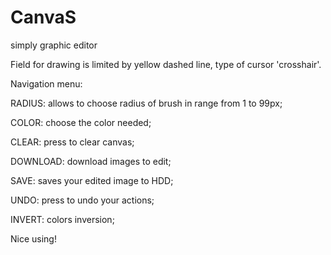 # CanvaS
 simply graphic editor
 
 Field for drawing is limited by yellow dashed line, type of cursor 'crosshair'.

Navigation menu:

RADIUS: allows to choose radius of brush in range from 1 to 99px;

COLOR: choose the color needed;

CLEAR: press to clear canvas;

DOWNLOAD: download images to edit;
 
SAVE: saves your edited image to HDD;
 
UNDO: press to undo your actions;

INVERT: colors inversion;

Nice using!
